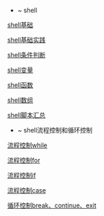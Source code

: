 
- ~ shell

[shell基础](shell基础.md)

[shell基础实践](shell基础实践.md)

[shell条件判断](shell条件判断.md)

[shell变量](shell变量.md)

[shell函数](shell函数.md)

[shell数组](shell数组.md)

[shell脚本汇总](shell脚本汇总.md)

- ~ shell流程控制和循环控制

[流程控制while](流程控制while.md)

[流程控制for](流程控制for.md)

[流程控制if](流程控制if.md)

[流程控制case](流程控制case.md)

[循环控制break、continue、exit](循环控制break、continue、exit.md)
